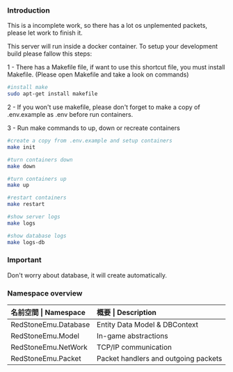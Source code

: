 ### Introduction

This is a incomplete work, so there has a lot os unplemented packets, please let work to finish it.

This server will run inside a docker container. To setup your development build please fallow this steps:

1 - There has a Makefile file, if want to use this shortcut file, you must install Makefile. (Please open Makefile and take a look on commands)

```bash
#install make 
sudo apt-get install makefile
```

2 - If you won't use makefile, please don't forget to make a copy of .env.example as .env before run containers.

3 - Run make commands to up, down or recreate containers
```bash
#create a copy from .env.example and setup containers
make init 

#turn containers down
make down

#turn containers up
make up

#restart containers
make restart

#show server logs
make logs

#show database logs
make logs-db
```
### Important ###
Don't worry about database, it will create automatically.

### Namespace overview ###

| 名前空間 \| Namespace | 概要 \| Description |
|:-----------|:------------|
| RedStoneEmu.Database | Entity Data Model & DBContext |
| RedStoneEmu.Model | In-game abstractions |
| RedStoneEmu.NetWork| TCP/IP communication |
| RedStoneEmu.Packet| Packet handlers and outgoing packets |